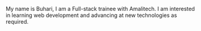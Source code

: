 My name is Buhari, I am a Full-stack trainee with Amalitech. I am interested in learning web development and advancing at new technologies as required. 
